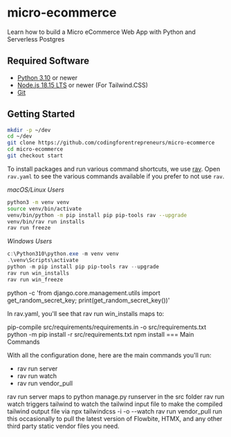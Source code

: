 # micro-ecommerce
Learn how to build a Micro eCommerce Web App with Python and Serverless Postgres

## Required Software
- [Python 3.10](https://www.python.org/downloads/) or newer
- [Node.js 18.15 LTS](https://nodejs.org/) or newer (For Tailwind.CSS)
- [Git](https://git-scm.com/)


## Getting Started

```bash
mkdir -p ~/dev
cd ~/dev
git clone https://github.com/codingforentrepreneurs/micro-ecommerce
cd micro-ecommerce
git checkout start
```

To install packages and run various command shortcuts, we use [rav](https://github.com/jmitchel3/rav). Open `rav.yaml` to see the various commands available if you prefer to not use `rav`.

_macOS/Linux Users_
```bash
python3 -m venv venv
source venv/bin/activate
venv/bin/python -m pip install pip pip-tools rav --upgrade
venv/bin/rav run installs
rav run freeze
```


_Windows Users_
```powershell
c:\Python310\python.exe -m venv venv
.\venv\Scripts\activate
python -m pip install pip pip-tools rav --upgrade
rav run win_installs
rav run win_freeze
```
python -c 'from django.core.management.utils import get_random_secret_key; print(get_random_secret_key())'

In rav.yaml, you'll see that rav run win_installs maps to:

pip-compile src/requirements/requirements.in -o src/requirements.txt
python -m pip install -r src/requirements.txt
npm install
=== Main Commands

With all the configuration done, here are the main commands you'll run:

<ul>
    <li>rav run server</li>
    <li>rav run watch</li>
    <li>rav run vendor_pull</li>
</ul>


rav run server maps to python manage.py runserver in the src folder
rav run watch triggers tailwind to watch the tailwind input file to make the compiled tailwind output file via npx tailwindcss -i <input-path> -o <output-path> --watch
rav run vendor_pull run this occasionally to pull the latest version of Flowbite, HTMX, and any other third party static vendor files you need.